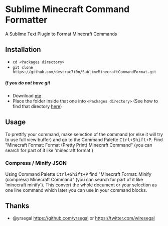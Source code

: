 # Sublime Minecraft Command Formatter
A Sublime Text Plugin to Format Minecraft Commands

## Installation

- `cd <Packages directory>`
- `git clone https://github.com/destruc7i0n/SublimeMinecraftCommandFormat.git`

##### If you do not have git
- Download [me](https://github.com/destruc7i0n/SublimeMinecraftCommandFormat/archive/master.zip)
- Place the folder inside that one into `<Packages directory>` (See how to find that directory [here](http://stackoverflow.com/questions/13124532/installing-packages-in-sublime-text-2))

## Usage

To prettify your command, make selection of the command (or else it will try to use full view buffer) and go to the Command Palette <kbd>Ctrl+Shift+P</kbd>. Find "Minecraft Format: Format (Pretty Print) Minecraft Command" (you can search for part of it like 'minecraft format')

### Compress / Minify JSON

Using Command Palette <kbd>Ctrl+Shift+P</kbd> find "Minecraft Format: Minify (compress) Minecraft Command" (you can search for part of it like 'minecraft minify'). This convert the whole document or your selection as one line command which later you can use in your command blocks.

## Thanks

- @yrsegal https://github.com/yrsegal or https://twitter.com/wiresegal
